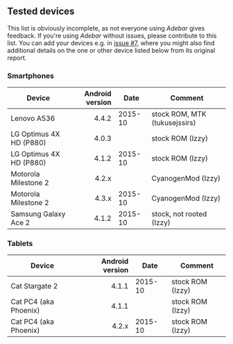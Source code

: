 ## Tested devices
This list is obviously incomplete, as not everyone using *Adebar* gives feedback.
If you're using *Adebar* without issues, please contribute to this list. You
can add your devices e.g. in [issue #7](https://github.com/IzzySoft/Adebar/issues/7),
where you might also find additional details on the one or other device listed
below from its original report.


### Smartphones
Device                  | Android version | Date    | Comment
----------------------- | --------------: | ------- | ---------------------
Lenovo A536             |           4.4.2 | 2015-10 | stock ROM, MTK (tukusejssirs)
LG Optimus 4X HD (P880) |           4.0.3 |         | stock ROM (Izzy)
LG Optimus 4X HD (P880) |           4.1.2 | 2015-10 | stock ROM (Izzy)
Motorola Milestone 2    |           4.2.x |         | CyanogenMod (Izzy)
Motorola Milestone 2    |           4.3.x | 2015-10 | CyanogenMod (Izzy)
Samsung Galaxy Ace 2    |           4.1.2 | 2015-10 | stock, not rooted (Izzy)


### Tablets
Device                  | Android version | Date    | Comment
----------------------- | --------------: | ------- | ---------------------
Cat Stargate 2          |           4.1.1 | 2015-10 | stock ROM (Izzy)
Cat PC4 (aka Phoenix)   |           4.1.1 |         | stock ROM (Izzy)
Cat PC4 (aka Phoenix)   |           4.2.x | 2015-10 | stock ROM (Izzy)

